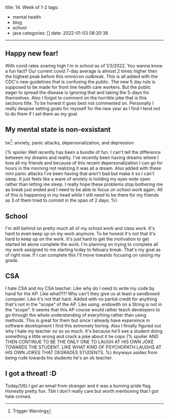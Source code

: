 title: 14. Week of 1-2
tags:
  - mental health
  - blog
  - school
  - java
categories: []
date: 2022-01-03 08:20:38
---
## Happy new fear!

With covid rates soaring high I\'m in school as of 1/3/2022. You wanna know a fun fact? Our current covid 7-day average is almost 2 times higher then the highest peak before this omnicron outbreak. This is all added with the CDC\'s new guidelines that is confusing the public. The new 5 day rule is supposed to be made for front line health care workers. But the public eager to spread the disease is ignoring that and taking the 5-days fro themselves. Also I forgot to comment on the horrible joke that is this sections title. To be honest it goes best not commented on. Personally I really despise setting goals for mysself for the new year as I find I tend not to do them if I set them as my goal.

## My mental state is non-exsistant

tw[^1]\: anxiety, panic attacks, depersonalization, and depression

{% spoiler Well recently has been a bundle of fun. I can\'t tell the difference between my dreams and reality. I've recently been having dreams where I lose all my friends and because of this recent depersonalization I can go for hours in the morning not realizing it was all a dream. Also added with these mini panic attacks I\'ve been having that aren\'t bad but make it so I can\'t sleep. It just feels like a wave of anxiety is holding my eyes wide open rather than letting me sleep. I really hope these problems stop bothering me as break just ended and I need to be able to focus on school work again. All of this is happening in my head while I still need to be there for my friends as 3 of them tried to commit in the span of 2 days. %}

## School

I\'m still behind on pretty much all of my school work and class work. It\'s hard to even keep up on my work anymore. To be honest it\'s not that it\'s hard to keep up on the work. It\'s just hard to get the motivation to get started let alone complete the work. I\'m planning on trying to complete all my work assigned to me starting today to febuary break. That\'s my goal as of right now. If I can complete this I\'ll move towards focusing on raising my grade.

## CSA

I hate CSA and my CSA teacher. Like why do I need to write my code by hand for the AP. Like what?!?! Why can\'t they give us at least a sandboxed computer. Like it\'s not that hard. Added with no partial credit for anything that\'s not in the "scope" of the AP. Like using .endswith on a String is not in the "scope". It seems that this AP course would rather teach developers to go through the whole understanding of everything rather than using methods. This is great for them but since I already have expereince in software development I find this extremely boring. Also I finially figured out why I hate my teacher so so so much. It\'s because he\'ll see a student doing something a little wrong and crack a joke about it *tw caps* {% spoiler AND THEN CONTINUE TO BE THE ONLY ONE TO LAUGH AT HIS OWN JOKE TOWARDS THE STUDENT. LIKE WHAT KIND OF PSYCHOPATH LAUGHS AT HIS OWN JOKES THAT DEGRADES STUDENTS. %} Anyways asides from being rude towards his students he\'s an ok teacher.

## I got a threat! :D

Today(1/6) I got an email from stranger and it was a burning pride flag. Honestly pretty fun. Tbh I don\'t really care but worth mentioning that I got hate crimed.

[^1]: Trigger Warning
